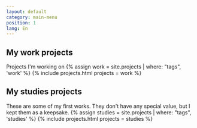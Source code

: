 ```yaml
---
layout: default
category: main-menu
position: 1
lang: En
---
```


## My work projects
Projects I'm working on
{% assign work = site.projects | where: "tags", 'work' %}
{% include projects.html projects = work %}

## My studies projects
These are some of my first works. They don't have any special value, but I kept them as a keepsake.
{% assign studies = site.projects | where: "tags", 'studies' %}
{% include projects.html projects = studies %}

